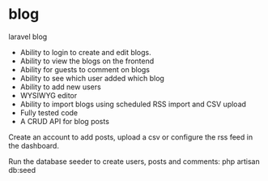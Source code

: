 # blog
 laravel blog

- Ability to login to create and edit blogs.
- Ability to view the blogs on the frontend
- Ability for guests to comment on blogs
- Ability to see which user added which blog
- Ability to add new users
- WYSIWYG editor
- Ability to import blogs using scheduled RSS import and CSV upload
- Fully tested code
- A CRUD API for blog posts

Create an account to add posts, upload a csv or configure the rss feed in the dashboard.

Run the database seeder to create users, posts and comments: php artisan db:seed